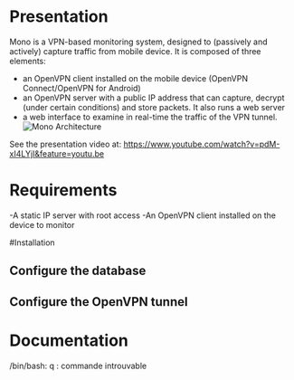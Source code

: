# Presentation
Mono is a VPN-based monitoring system, designed to (passively and actively) capture traffic from mobile device. It is composed of three elements: 
- an OpenVPN client installed on the mobile device (OpenVPN Connect/OpenVPN for Android)
- an OpenVPN server with a public IP address that can capture, decrypt (under certain conditions)
and store packets. It also runs a web server
- a web interface to examine in real-time the traffic of the VPN tunnel.
![Mono Architecture](https://github.com/gcanal/Mono/blob/master/imgs/use_case_3.png)


See the presentation video at: https://www.youtube.com/watch?v=pdM-xI4LYjI&feature=youtu.be

# Requirements

-A static IP server with root access
-An OpenVPN client installed on the device to monitor

#Installation

## Configure the database


## Configure the OpenVPN tunnel

# Documentation
/bin/bash: q : commande introuvable
